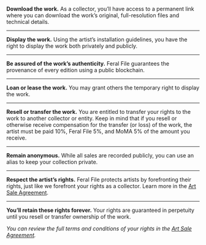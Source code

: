 **Download the work.**
As a collector, you’ll have access to a permanent link where you can download the work’s original, full-resolution files and technical details.

---
**Display the work.**
Using the artist’s installation guidelines, you have the right to display the work both privately and publicly.

---
**Be assured of the work’s authenticity.**
Feral File guarantees the provenance of every edition using a public blockchain.

---
**Loan or lease the work.**
You may grant others the temporary right to display the work.

---
**Resell or transfer the work.**
You are entitled to transfer your rights to the work to another collector or entity. Keep in mind that if you resell or otherwise receive compensation for the transfer (or loss) of the work, the artist must be paid 10%, Feral File 5%, and MoMA 5% of the amount you receive.

---
**Remain anonymous.**
While all sales are recorded publicly, you can use an alias to keep your collection private.

---
**Respect the artist’s rights.**
Feral File protects artists by forefronting their rights, just like we forefront your rights as a collector. Learn more in the [Art Sale Agreement](https://feralfile.com/docs/art-sale-agreement).

---
**You’ll retain these rights forever.**
Your rights are guaranteed in perpetuity until you resell or transfer ownership of the work.



*You can review the full terms and conditions of your rights in the [Art Sale Agreement](https://feralfile.com/docs/art-sale-agreement).*

